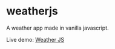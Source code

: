 # weatherjs
A weather app made in vanilla javascript.

Live demo: [Weather JS](https://tcy-weatherjs.herokuapp.com/)
